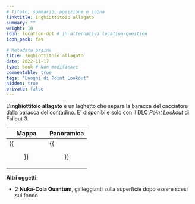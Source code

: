 ```yaml
---
# Titolo, sommario, posizione e icona
linktitle: Inghiottitoio allagato
summary: ""
weight: 10
icon: location-dot # in alternativa location-question
icon_pack: fas

# Metadata pagina
title: Inghiottitoio allagato
date: 2022-11-17
type: book # Non modificare
commentable: true
tags: "Luoghi di Point Lookout"
hidden: true
private: false 
---
```


<div class="fo3">

L'**inghiottitoio allagato** è un laghetto che separa la baracca del cacciatore dalla baracca del contadino. E' disponibile solo con il DLC *Point Lookout* di Fallout 3.

| Mappa                          | Panoramica                 |
| ------------------------------ | -------------------------- |
| {{<figure src="fo3/Flooded_Sinkhole_loc.webp">}}| {{<figure src="fo3/Flooded_Sinkhole.webp">}}|


**Altri oggetti**:
- 2 **Nuka-Cola Quantum**, galleggianti sulla superficie dopo essere scesi sul fondo

</div>
